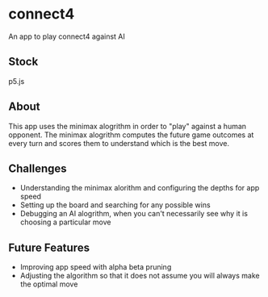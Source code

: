 # connect4

An app to play connect4 against AI

## Stock

p5.js

## About

This app uses the minimax alogrithm in order to "play" against a human opponent. The minimax alogrithm computes the future game outcomes at every turn and scores them to understand which is the best move. 

## Challenges

- Understanding the minimax alorithm and configuring the depths for app speed
- Setting up the board and searching for any possible wins
- Debugging an AI alogrithm, when you can't necessarily see why it is choosing a particular move

## Future Features

- Improving app speed with alpha beta pruning
- Adjusting the algorithm so that it does not assume you will always make the optimal move
